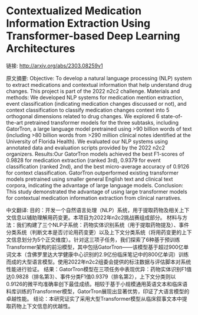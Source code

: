 # Contextualized Medication Information Extraction Using Transformer-based Deep Learning Architectures

链接: http://arxiv.org/abs/2303.08259v1

原文摘要:
Objective: To develop a natural language processing (NLP) system to extract
medications and contextual information that help understand drug changes. This
project is part of the 2022 n2c2 challenge.
  Materials and methods: We developed NLP systems for medication mention
extraction, event classification (indicating medication changes discussed or
not), and context classification to classify medication changes context into 5
orthogonal dimensions related to drug changes. We explored 6 state-of-the-art
pretrained transformer models for the three subtasks, including GatorTron, a
large language model pretrained using >90 billion words of text (including >80
billion words from >290 million clinical notes identified at the University of
Florida Health). We evaluated our NLP systems using annotated data and
evaluation scripts provided by the 2022 n2c2 organizers.
  Results:Our GatorTron models achieved the best F1-scores of 0.9828 for
medication extraction (ranked 3rd), 0.9379 for event classification (ranked
2nd), and the best micro-average accuracy of 0.9126 for context classification.
GatorTron outperformed existing transformer models pretrained using smaller
general English text and clinical text corpora, indicating the advantage of
large language models.
  Conclusion: This study demonstrated the advantage of using large transformer
models for contextual medication information extraction from clinical
narratives.

中文翻译:
目的：开发一个自然语言处理（NLP）系统，用于提取药物及相关上下文信息以辅助理解用药变更。本项目为2022年n2c2挑战赛组成部分。
材料与方法：我们构建了三个NLP子系统：药物实体识别系统（用于提取药物提及）、事件分类系统（判断文本是否讨论用药变更）以及上下文分类系统（将用药变更的上下文信息划分为5个正交维度）。针对这三项子任务，我们探索了6种基于预训练Transformer架构的前沿模型，其中包括GatorTron——该模型基于超过900亿单词文本（含佛罗里达大学健康中心识别的2.9亿份临床笔记中的800亿单词）训练而成的大型语言模型。使用2022年n2c2组委会提供的标注数据与评估脚本对系统性能进行验证。
结果：GatorTron模型在三项任务中表现优异：药物实体识别F1值达0.9828（排名第3）、事件分类F1值0.9379（排名第2），上下文分类则以0.9126的微平均准确率创下最佳成绩。相较于基于小规模通用英语文本和临床语料库训练的Transformer模型，GatorTron展现出显著优势，印证了大语言模型的卓越性能。
结论：本研究证实了采用大型Transformer模型从临床叙事文本中提取药物上下文信息的优越性。
